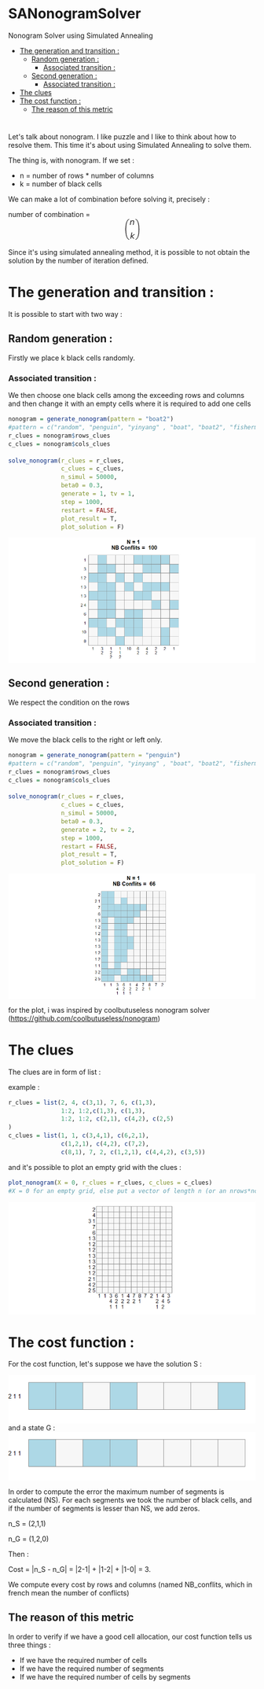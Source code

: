 # SANonogramSolver
Nonogram Solver using Simulated Annealing

- [The generation and transition :](#the-generation-and-transition--)
  * [Random generation :](#random-generation--)
    + [Associated transition :](#associated-transition--)
  * [Second generation :](#second-generation--)
    + [Associated transition :](#associated-transition---1)
- [The clues](#the-clues)
- [The cost function :](#the-cost-function--)
  * [The reason of this metric](#the-reason-of-this-metric)

# 

Let's talk about nonogram. I like puzzle and I like to think about how to resolve them. This time it's about using Simulated Annealing to solve them.

The thing is, with nonogram. If we set : 
- n = number of rows * number of columns
- k = number of black cells

We can make a lot of combination before solving it, precisely : 

number of combination = <img src="https://raw.githubusercontent.com/ezulfica/SANonogramSolver/main/img/binom.png" style="display: block; margin: auto;" />

Since it's using simulated annealing method, it is possible to not obtain the solution by the number of iteration defined. 

# The generation and transition :

It is possible to start with two way : 

## Random generation : 
Firstly we place k black cells randomly. 

### Associated transition : 
We then choose one black cells among the exceeding rows and columns and then change it with an empty cells where it is required to add one cells

``` r
nonogram = generate_nonogram(pattern = "boat2")
#pattern = c("random", "penguin", "yinyang" , "boat", "boat2", "fisherman")
r_clues = nonogram$rows_clues
c_clues = nonogram$cols_clues

solve_nonogram(r_clues = r_clues, 
               c_clues = c_clues, 
               n_simul = 50000, 
               beta0 = 0.3, 
               generate = 1, tv = 1, 
               step = 1000, 
               restart = FALSE, 
               plot_result = T, 
               plot_solution = F)
```

<img src="https://raw.githubusercontent.com/ezulfica/SANonogramSolver/main/img/ezgif-7-254174d756.gif" style="display: block; margin: auto;" />

## Second generation : 
We respect the condition on the rows

### Associated transition :
We move the black cells to the right or left only. 

``` r
nonogram = generate_nonogram(pattern = "penguin")
#pattern = c("random", "penguin", "yinyang" , "boat", "boat2", "fisherman")
r_clues = nonogram$rows_clues
c_clues = nonogram$cols_clues

solve_nonogram(r_clues = r_clues, 
               c_clues = c_clues, 
               n_simul = 50000, 
               beta0 = 0.3, 
               generate = 2, tv = 2, 
               step = 1000, 
               restart = FALSE, 
               plot_result = T, 
               plot_solution = F)
```

<img src="https://raw.githubusercontent.com/ezulfica/SANonogramSolver/main/img/ezgif-7-b83879f7d8.gif" style="display: block; margin: auto;" />

for the plot, i was inspired by coolbutuseless nonogram solver (https://github.com/coolbutuseless/nonogram)

# The clues 

The clues are in form of list : 

example : 
``` r
r_clues = list(2, 4, c(3,1), 7, 6, c(1,3), 
               1:2, 1:2,c(1,3), c(1,3), 
               1:2, 1:2, c(2,1), c(4,2), c(2,5)
)
c_clues = list(1, 1, c(3,4,1), c(6,2,1),
               c(1,2,1), c(4,2), c(7,2),
               c(8,1), 7, 2, c(1,2,1), c(4,4,2), c(3,5))
```

and it's possible to plot an empty grid with the clues : 

``` r
plot_nonogram(X = 0, r_clues = r_clues, c_clues = c_clues) 
#X = 0 for an empty grid, else put a vector of length n (or an nrows*ncols matrix)
```
<img src="https://raw.githubusercontent.com/ezulfica/SANonogramSolver/main/img/emptyggrid.png" style="display: block; margin: auto;" />

# The cost function : 

For the cost function, let's suppose we have the solution S : 

<img src="https://raw.githubusercontent.com/ezulfica/SANonogramSolver/main/img/err1.png" style="display: block; margin: auto;" />
and a state G : 

<img src="https://raw.githubusercontent.com/ezulfica/SANonogramSolver/main/img/err2.png" style="display: block; margin: auto;" />

In order to compute the error the maximum number of segments is calculated (NS). 
For each segments we took the number of black cells, and if the number of segments is lesser than NS, we add zeros. 

n_S = (2,1,1)

n_G = (1,2,0)

Then : 

Cost = |n_S - n_G| = |2-1| + |1-2| + |1-0| = 3. 

We compute every cost by rows and columns (named NB_conflits, which in french mean the number of conflicts)

## The reason of this metric
In order to verify if we have a good cell allocation, our cost function tells us three things : 
- If we have the required number of cells
- If we have the required number of segments
- If we have the required number of cells by segments



